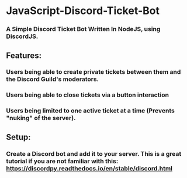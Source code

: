 # JavaScript-Discord-Ticket-Bot



### A Simple Discord Ticket Bot Written In NodeJS, using DiscordJS.

## Features:

### Users being able to create private tickets between them and the Discord Guild's moderators.
### Users being able to close tickets via a button interaction
### Users being limited to one active ticket at a time (Prevents "nuking" of the server).


## Setup:
### Create a Discord bot and add it to your server. This is a great tutorial if you are not familiar with this: https://discordpy.readthedocs.io/en/stable/discord.html
